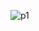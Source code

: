 ![p1](https://dreampuf.github.io/GraphvizOnline/?compressed=CYSw5gTghgDgFgAgOIIN4FgBQCHQHYDWoECAvAgEQBKAMhQNxY54D2wApggNoDOcsnchHYBjAC4AaBADMWeMXigBbQZR5Q8PALQ92EENIoBdRtgQ8ArgCNIsRBREAbCzzF6A%2BkrYXH7AHQiLEowFm4UaEw4CI5QVuyOZJRewD7%2BgcGh7BSROLLyiiqJFOqaOnoG2WY4FMmpAUEhbn7AUGJQflAA7jzuyiB%2BogBMvUog4VwxcY6kFC1tHd0j-UNLxqZRSd6%2B9RlNXT1QoSw8IlCOIHhg7pAsFjAdPGDjk-Ez%2B71HJ2cXVzd3D08TDlNiltulGv53gR2ABPdwwKAgCB%2BAgwZ6xV4UKGw%2BGI5GotbAmpbNINTILHoxCx4ERwdxuYIxJqOMToqZvRZUml0hkwJn%2BFmEqogurg8nvRxWPyStmYiVSmVA4XE0Gk3aQzlWdznVzsPB6CnarU6tz6iCy6ZYzXakC6s2GyU2u16IUbFWisl7a1tCBgdhia4QW73MRgWTQGXcF6W%2BX0qC%2B-2B4N%2BUPhs5WV1Rd1gz0anq6EQWfRiOF-e6PNORiYYmOLAtFkAlpP-CssCMZpVu2o59WG%2BvF0tBlthttDC0c-OiBtNst%2BVvCESDTPVbtqiF9qcD5vlkcQNyucdWyeFrez%2Bf71mdhAAX0ilhs0HglCcLjcEE8JL8%2BrEnTbBHCGDCtGRSrl%2B-q-hA-7AnkCjKKoxQaNouj6IYRKgd%2BEEEIa7AgPcOFolGNYTu4%2BEDLhy4itsGF-oaFxvt%2B1ytOwnRQDCfjgJ07gAG4wCIh7vHRegMWATEsWxHHcbxFHZv41GQYaigBiJbhiV%2BrSMSprH8YsikacxrFqUpolaVeK6fnJWHvEObhxlY2wwPoXFMe41nsLZvjaT0rnuf4DkgE5NneW0dlZKZlGyeBNFWbcNnBfZ1jnCILkxW5cVZIR7JHslmQ%2BX4IR2SASVBbEHlhTJYE-lFizFSFvQ8DwLAiCArQgHIeWOc5NW%2BHVDVNS1ciedlsUlW5UD1Y1zViK1eDtf5nUpT5PUTf1eDSehkXydFOVpUtfVTW1%2BWJUNqUjbtk3TYNXWjeNe3TXlCWFcdi1jb150DWV62VZtdbWN%2Bs0BW597foNQP%2Bv9zmg5e6xZp9mF9r9YOHY9kMgwjYj3QVSUox95kbZZiw8SIfiE%2BGnTsFYyFcXoPCDYTxO8aT5OU9Tma3mY5Vil6ByfKc5yXNuALhFoAB84U7OuEqHNy9LsIyTHSqy0Mc7mhqHGIxy8z8AtjU8CAi2LnN5kacYJkpQ4hru6YMJEyu9u8asa98-OzjrQui%2BVFnw1Yf1%2BQD7go0roGGw6Uu0jLcvMqyevu0HKtzO09ujAMi6rIHn7B5L1Jh7y-IK27Bsq9icIIkiKJomnqri%2BKnKhzyst8vLgrRwXdt1pujaDsm85jhXHqt5SCoZs3tsS23J4dwL85W73PajwP0pD-rHt417PsPVjaPW%2Bzsf98bJp6gasb72a%2Bcj9X88yjPa7n3vtqmof1rHy6w873Pxs%2Bn6ZvJqmbbTzbr830dB-RMs4f7tlPrDKqPQ6YkzbGTCmegqYQBplfKuXN-btxnObOcltIxL0gd9aBvF6YiEZggiASCUH-3ToXMe05O7DnDGOF%2BNDd79gnmeXBGZUEZzoaebB552AHhYZXT27wYEMzgUzRBLNUFiMWKRfCEDcZfXxj0QSEBhLGXEmATihMt5mVESvAS8ghIgO0exXRkk%2BIiLqPIohRNYEQHgczZBBixb2PcLpZS%2Bk2LeO0cooxqjsK4TIuXahQS4bvH8ZpPx6kfFiUCXY4xP1vaI3Xv7TeciUleQWmlcGgU8kjSSVRHJXj4kWJib49xy9glbWGiFDGR0rolIinUxYGitGxMsXoqS2T2m5O2qdF6y19ozV9vNIZtURm3QGrY0pAynr5ImYUqZHl%2BlROqkU6ZN03rjI6qshp3UZl7NaRVTZ%2BY0YFMBlkiJyTFlXTOitJpj1HknJWmczxV0XlFW2esu5CyLlLOGbs55SNflrOuq9D58y2lAshj8zJaTFYArhVApFPsDk3ORZ8spEjSFSPIZQmpBC1EYvSZjclUd8EqKBfishriqGYDZkAA)
